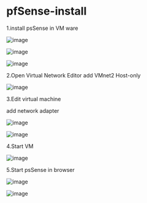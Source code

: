 # pfSense-install
1.install psSense in VM ware

![image](https://github.com/thanawut2903/pfSense-install/assets/159118913/12342c4e-16a1-428e-87e1-e657ab3d18b1)

![image](https://github.com/thanawut2903/pfSense-install/assets/159118913/4c86c013-efe7-4588-9ead-b33551d5bf79)

![image](https://github.com/thanawut2903/pfSense-install/assets/159118913/3dbcc90d-815e-47c7-b39a-b0ab4bd75c6a)

2.Open Virtual Network Editor add VMnet2 Host-only

![image](https://github.com/thanawut2903/pfSense-install/assets/159118913/91d6d366-91c1-4c34-9b75-a98f02d225aa)

3.Edit virtual machine 

add network adapter

![image](https://github.com/thanawut2903/pfSense-install/assets/159118913/27ee9d88-a045-488b-8921-11ecb12aac8e)

![image](https://github.com/thanawut2903/pfSense-install/assets/159118913/0ced5306-7917-4223-92b8-c384ff34fc58)

4.Start VM 

![image](https://github.com/thanawut2903/pfSense-install/assets/159118913/a4bf6b9c-894d-43c3-b824-84586908b299)

5.Start psSense in browser

![image](https://github.com/thanawut2903/pfSense-install/assets/159118913/235f01ef-f281-4236-9288-8e4960f6c13c)

![image](https://github.com/thanawut2903/pfSense-install/assets/159118913/a179b012-6dde-4ec9-9dde-6529d879700a)



